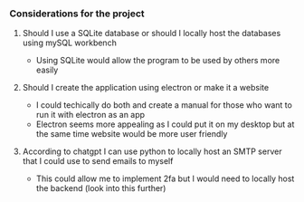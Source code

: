 ### Considerations for the project
1. Should I use a SQLite database or should I locally host the databases using mySQL workbench
   - Using SQLite would allow the program to be used by others more easily

2. Should I create the application using electron or make it a website
   - I could techically do both and create a manual for those who want to run it with electron as an app
   - Electron seems more appealing as I could put it on my desktop but at the same time website would be more user friendly

3. According to chatgpt I can use python to locally host an SMTP server that I could use to send emails to myself
   - This could allow me to implement 2fa but I would need to locally host the backend (look into this further)
